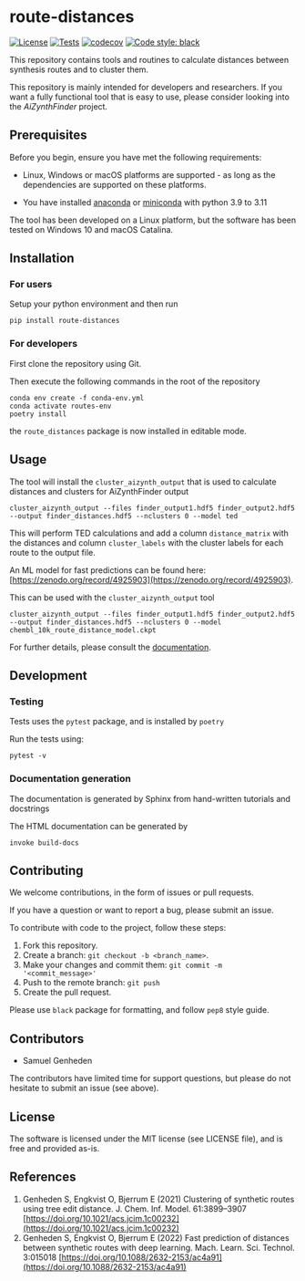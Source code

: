# route-distances

[![License](https://img.shields.io/github/license/MolecularAI/route-distances)](https://github.com/MolecularAI/route-distances/blob/master/LICENSE)
[![Tests](https://github.com/MolecularAI/route-distances/workflows/tests/badge.svg)](https://github.com/MolecularAI/route-distances/actions?workflow=tests)
[![codecov](https://codecov.io/gh/MolecularAI/route-distances/branch/master/graph/badge.svg)](https://codecov.io/gh/MolecularAI/route-distances)
[![Code style: black](https://img.shields.io/badge/code%20style-black-000000.svg)](https://github.com/python/black) 

This repository contains tools and routines to calculate distances between synthesis routes and to cluster them.

This repository is mainly intended for developers and researchers. If you want a fully functional tool that is easy to use,
please consider looking into the *AiZynthFinder* project.

## Prerequisites

Before you begin, ensure you have met the following requirements:

* Linux, Windows or macOS platforms are supported - as long as the dependencies are supported on these platforms.

* You have installed [anaconda](https://www.anaconda.com/) or [miniconda](https://docs.conda.io/en/latest/miniconda.html) with python 3.9 to 3.11

The tool has been developed on a Linux platform, but the software has been tested on Windows 10 and macOS Catalina.

## Installation

### For users

Setup your python environment and then run

    pip install route-distances


### For developers

First clone the repository using Git.

Then execute the following commands in the root of the repository 

    conda env create -f conda-env.yml
    conda activate routes-env
    poetry install
    
the `route_distances` package is now installed in editable mode.

## Usage

The tool will install the `cluster_aizynth_output` that is used
to calculate distances and clusters for AiZynthFinder output

    cluster_aizynth_output --files finder_output1.hdf5 finder_output2.hdf5 --output finder_distances.hdf5 --nclusters 0 --model ted
    
This will perform TED calculations and add a column `distance_matrix` with the distances and column `cluster_labels` with the cluster labels for each route to the output file.


An ML model for fast predictions can be found here: [https://zenodo.org/record/4925903](https://zenodo.org/record/4925903).

This can be used with the `cluster_aizynth_output` tool

    cluster_aizynth_output --files finder_output1.hdf5 finder_output2.hdf5 --output finder_distances.hdf5 --nclusters 0 --model chembl_10k_route_distance_model.ckpt

For further details, please consult the [documentation](https://molecularai.github.io/route-distances/).


## Development

### Testing

Tests uses the ``pytest`` package, and is installed by `poetry`

Run the tests using:

    pytest -v

    
 ### Documentation generation

The documentation is generated by Sphinx from hand-written tutorials and docstrings

The HTML documentation can be generated by

    invoke build-docs

## Contributing

We welcome contributions, in the form of issues or pull requests.

If you have a question or want to report a bug, please submit an issue.


To contribute with code to the project, follow these steps:

1. Fork this repository.
2. Create a branch: `git checkout -b <branch_name>`.
3. Make your changes and commit them: `git commit -m '<commit_message>'`
4. Push to the remote branch: `git push`
5. Create the pull request.

Please use ``black`` package for formatting, and follow ``pep8`` style guide.


## Contributors

* Samuel Genheden

The contributors have limited time for support questions, but please do not hesitate to submit an issue (see above).

## License

The software is licensed under the MIT license (see LICENSE file), and is free and provided as-is.

## References

1. Genheden S, Engkvist O, Bjerrum E (2021) Clustering of synthetic routes using tree edit distance. J. Chem. Inf. Model. 61:3899–3907 [https://doi.org/10.1021/acs.jcim.1c00232](https://doi.org/10.1021/acs.jcim.1c00232)
2. Genheden S, Engkvist O, Bjerrum E (2022) Fast prediction of distances between synthetic routes with deep learning. Mach. Learn. Sci. Technol. 3:015018 [https://doi.org/10.1088/2632-2153/ac4a91](https://doi.org/10.1088/2632-2153/ac4a91)
